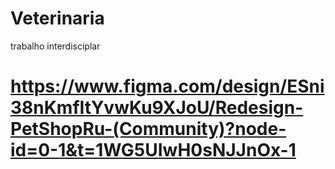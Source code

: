# Veterinaria
trabalho interdisciplar

# https://www.figma.com/design/ESni38nKmfItYvwKu9XJoU/Redesign-PetShopRu-(Community)?node-id=0-1&t=1WG5UIwH0sNJJnOx-1
